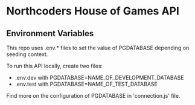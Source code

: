 # Northcoders House of Games API

## Environment Variables

This repo uses .env.* files to set the value of PGDATABASE depending on seeding context.

To run this API locally, create two files:

* .env.dev with PGDATABASE=NAME_OF_DEVELOPMENT_DATABASE
* .env.test with PGDATABASE=NAME_OF_TEST_DATABASE

Find more on the configuration of PGDATABASE in 'connection.js' file.
